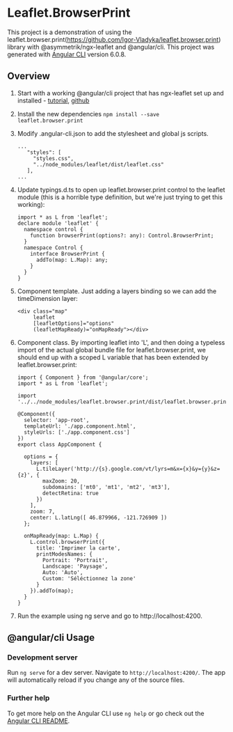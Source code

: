 # Leaflet.BrowserPrint

This project is a demonstration of using the leaflet.browser.print(https://github.com/Igor-Vladyka/leaflet.browser.print) library with @asymmetrik/ngx-leaflet and @angular/cli.
This project was generated with [Angular CLI](https://github.com/angular/angular-cli) version 6.0.8.


## Overview

1. Start with a working @angular/cli project that has ngx-leaflet set up and installed - [tutorial](https://www.asymmetrik.com/ngx-leaflet-tutorial-angular-cli/), [github](https://github.com/Asymmetrik/ngx-leaflet-tutorial-ngcli)
2. Install the new dependencies
   ```npm install --save leaflet.browser.print```
3. Modify .angular-cli.json to add the stylesheet and global js scripts. 
   ```
   ...
      "styles": [
        "styles.css",
        "../node_modules/leaflet/dist/leaflet.css"
      ],
   ...
   ```
4. Update typings.d.ts to open up leaflet.browser.print control to the leaflet module (this is a horrible type definition, but we're just trying to get this working):
   ```
   import * as L from 'leaflet';
   declare module 'leaflet' {
     namespace control {
       function browserPrint(options?: any): Control.BrowserPrint;
     }
     namespace Control {
       interface BrowserPrint {
         addTo(map: L.Map): any;
       }
     }
   }
   ```
5. Component template. Just adding a layers binding so we can add the timeDimension layer:
   ```
   <div class="map"
        leaflet
        [leafletOptions]="options"
        (leafletMapReady)="onMapReady"></div>
   ```
6. Component class. By importing leaflet into 'L', and then doing a typeless import of the actual global bundle file for leaflet.browser.print, we should end up with a scoped L variable that has been extended by leaflet.browser.print:
   ```
   import { Component } from '@angular/core';
   import * as L from 'leaflet';
   
   import '../../node_modules/leaflet.browser.print/dist/leaflet.browser.print.min.js';
   
   @Component({
     selector: 'app-root',
     templateUrl: './app.component.html',
     styleUrls: ['./app.component.css']
   })
   export class AppComponent {
   
     options = {
       layers: [
         L.tileLayer('http://{s}.google.com/vt/lyrs=m&x={x}&y={y}&z={z}', {
           maxZoom: 20,
           subdomains: ['mt0', 'mt1', 'mt2', 'mt3'],
           detectRetina: true
         })
       ],
       zoom: 7,
       center: L.latLng([ 46.879966, -121.726909 ])
     };
   
     onMapReady(map: L.Map) {
       L.control.browserPrint({
         title: 'Imprimer la carte',
         printModesNames: {
           Portrait: 'Portrait',
           Landscape: 'Paysage',
           Auto: 'Auto',
           Custom: 'Séléctionnez la zone'
         }
       }).addTo(map);
     }
   }
   ```

7. Run the example using ng serve and go to http://localhost:4200.


## @angular/cli Usage

### Development server

Run `ng serve` for a dev server. Navigate to `http://localhost:4200/`. The app will automatically reload if you change any of the source files.

### Further help

To get more help on the Angular CLI use `ng help` or go check out the [Angular CLI README](https://github.com/angular/angular-cli/blob/master/README.md).
